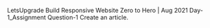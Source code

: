 LetsUpgrade
Build Responsive Website Zero to Hero | Aug 2021
Day-1_Assignment
Question-1
    Create an article.
